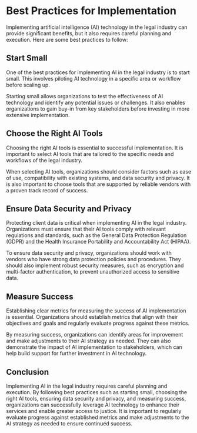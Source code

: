 Best Practices for Implementation
===================================================================================

Implementing artificial intelligence (AI) technology in the legal industry can provide significant benefits, but it also requires careful planning and execution. Here are some best practices to follow:

Start Small
-----------

One of the best practices for implementing AI in the legal industry is to start small. This involves piloting AI technology in a specific area or workflow before scaling up.

Starting small allows organizations to test the effectiveness of AI technology and identify any potential issues or challenges. It also enables organizations to gain buy-in from key stakeholders before investing in more extensive implementation.

Choose the Right AI Tools
-------------------------

Choosing the right AI tools is essential to successful implementation. It is important to select AI tools that are tailored to the specific needs and workflows of the legal industry.

When selecting AI tools, organizations should consider factors such as ease of use, compatibility with existing systems, and data security and privacy. It is also important to choose tools that are supported by reliable vendors with a proven track record of success.

Ensure Data Security and Privacy
--------------------------------

Protecting client data is critical when implementing AI in the legal industry. Organizations must ensure that their AI tools comply with relevant regulations and standards, such as the General Data Protection Regulation (GDPR) and the Health Insurance Portability and Accountability Act (HIPAA).

To ensure data security and privacy, organizations should work with vendors who have strong data protection policies and procedures. They should also implement robust security measures, such as encryption and multi-factor authentication, to prevent unauthorized access to sensitive data.

Measure Success
---------------

Establishing clear metrics for measuring the success of AI implementation is essential. Organizations should establish metrics that align with their objectives and goals and regularly evaluate progress against these metrics.

By measuring success, organizations can identify areas for improvement and make adjustments to their AI strategy as needed. They can also demonstrate the impact of AI implementation to stakeholders, which can help build support for further investment in AI technology.

Conclusion
----------

Implementing AI in the legal industry requires careful planning and execution. By following best practices such as starting small, choosing the right AI tools, ensuring data security and privacy, and measuring success, organizations can successfully leverage AI technology to enhance their services and enable greater access to justice. It is important to regularly evaluate progress against established metrics and make adjustments to the AI strategy as needed to ensure continued success.
